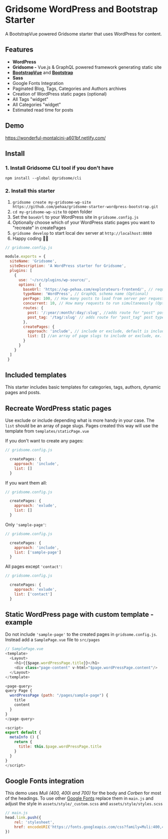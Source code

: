 # Gridsome WordPress and Bootstrap Starter

A BootstrapVue powered Gridsome starter that uses WordPress for content.

## Features
- **WordPress**
- **Gridsome -** Vue.js & GraphQL powered framework generating static site
- **[BootstrapVue](https://bootstrap-vue.js.org/)** and **[Bootstrap](https://getbootstrap.com/)**
- **Sass**
- Google Fonts Integration
- Paginated Blog, Tags, Categories and Authors archives
- Creation of WordPress static pages (optional)
- All Tags "widget"
- All Categories "widget"
- Estimated read time for posts

## Demo
https://wonderful-montalcini-a601bf.netlify.com/

## Install

### 1. Install Gridsome CLI tool if you don't have

`npm install --global @gridsome/cli`

### 2. Install this starter

1. `gridsome create my-gridsome-wp-site https://github.com/pehaa/gridsome-starter-wordpress-bootstrap.git`
2. `cd my-gridsome-wp-site` to open folder
3. Set the `baseUrl` to your WordPress site in `gridsome.config.js`
4. Optionally choose which of your WordPress static pages you want to "recreate" in createPages 
5. `gridsome develop` to start local dev server at `http://localhost:8080`
6. Happy coding 🎉🙌

```js
// gridsome.config.js

module.exports = {
  siteName: 'Gridsome',
  siteDescription: 'A WordPress starter for Gridsome',
  plugins: [
    {
      use: '~/src/plugins/wp-source/',
      options: {
        baseUrl: 'https://wp-pehaa.com/explorateurs-frontend/', // required
        typeName: 'WordPress', // GraphQL schema name (Optional)
        perPage: 100, // How many posts to load from server per request (Optional)
        concurrent: 10, // How many requests to run simultaneously (Optional)
        routes: {
          post: '/:year/:month/:day/:slug', //adds route for "post" post type (Optional)
          post_tag: '/tag/:slug' // adds route for "post_tag" post type (Optional)
        },
        createPages: {
          approach: 'include', // include or exclude, default is include
          list: [] //an array of page slugs to include or exclude, ex. ['about', 'our-team'], default is an empty array
        }
      }
    }
  ]
 }

```

## Included templates

This starter includes basic templates for categories, tags, authors, dynamic pages and posts.

## Recreate WordPress static pages

Use exclude or include depending what is more handy in your case.
The `list` should be an array of page slugs.
Pages created this way will use the template from `templates/staticPage.vue`

If you don't want to create any pages:
```js
// gridsome.config.js

  createPages: {
    approach: 'include',
    list: []
  }

```

If you want them all:
```js
// gridsome.config.js

  createPages: {
    approach: 'exlude',
    list: []
  }
```

Only `'sample-page'`:

```js
// gridsome.config.js

  createPages: {
    approach: 'include',
    list: ['sample-page']
  }

```

All pages except `'contact'`:

```js
// gridsome.config.js

  createPages: {
    approach: 'exlude',
    list: ['contact']
  }

```

## Static WordPress page with custom template - example

Do not include `'sample-page'` to the created pages in `gridsome.config.js`. Instead add a `SamplePage.vue` file to `src/pages`

```js
// SamplePage.vue
<template>
  <Layout>
    <h1>{{$page.wordPressPage.title}}</h1>
    <div class="page-content" v-html="$page.wordPressPage.content"/>
  </Layout>
</template>

<page-query>
query Page {
  wordPressPage (path: "/pages/sample-page") {
    title
    content
  }
}
</page-query>

<script>
export default {
  metaInfo () {
    return {
      title: this.$page.wordPressPage.title
    }
  }
}
</script>

```

## Google Fonts integration
This demo uses *Muli (400, 400i and 700)* for the body and *Corben* for most of the headings.
To use other [Google Fonts](https://fonts.google.com/) replace them in `main.js` and adjust the style in `assets/style/_custom.scss` and `assets/style/styles.scss`
```js
// main.js
head.link.push({
    rel: 'stylesheet',
    href: encodeURI('https://fonts.googleapis.com/css?family=Muli:400,400i,700|Corben:700&display=swap')
})
```